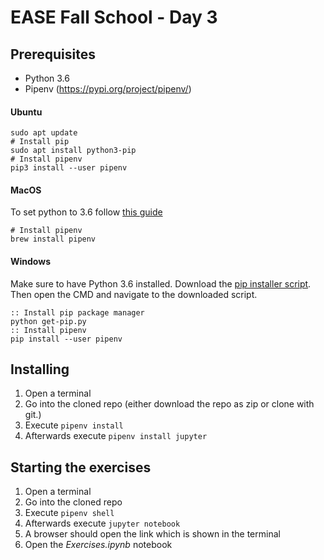 # EASE Fall School - Day 3


## Prerequisites

* Python 3.6
* Pipenv (https://pypi.org/project/pipenv/)

#### Ubuntu
```
sudo apt update
# Install pip
sudo apt install python3-pip
# Install pipenv
pip3 install --user pipenv
```
#### MacOS
To set python to 3.6 follow [this guide](https://opensource.com/article/19/5/python-3-default-mac)
```
# Install pipenv
brew install pipenv
```
#### Windows
Make sure to have Python 3.6 installed. Download the [pip installer script](https://bootstrap.pypa.io/get-pip.py). Then open the CMD and navigate to the downloaded script.
```
:: Install pip package manager
python get-pip.py
:: Install pipenv
pip install --user pipenv
```

## Installing

1. Open a terminal
2. Go into the cloned repo (either download the repo as zip or clone with git.)
3. Execute `pipenv install`
4. Afterwards execute `pipenv install jupyter`

## Starting the exercises

1. Open a terminal
2. Go into the cloned repo
3. Execute `pipenv shell`
4. Afterwards execute `jupyter notebook`
5. A browser should open the link which is shown in the terminal
6. Open the *Exercises.ipynb* notebook
